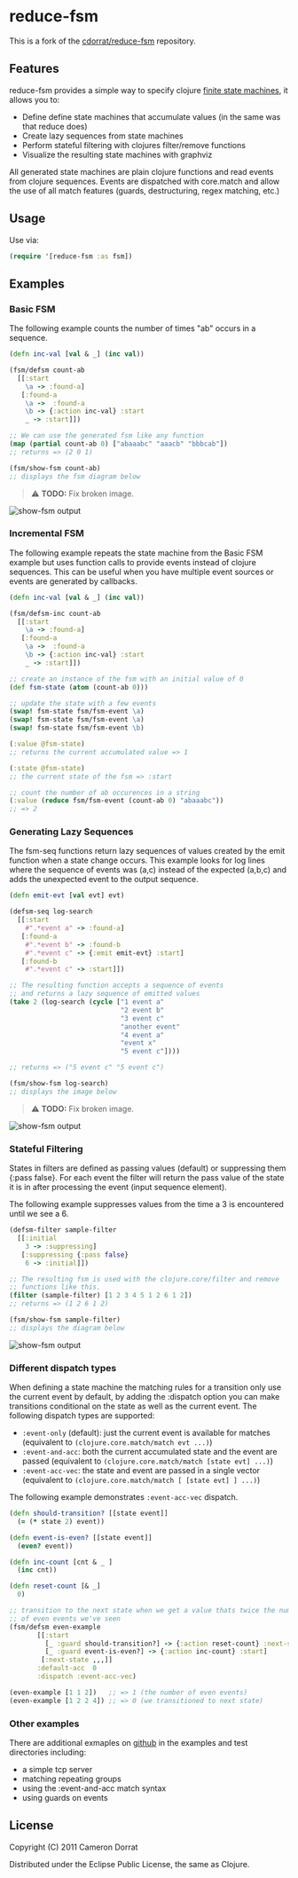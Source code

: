 # reduce-fsm

This is a fork of the [cdorrat/reduce-fsm][gh:cdorrat] repository.

[gh:cdorrat]: https://github.com/cdorrat/reduce-fsm

## Features

reduce-fsm provides a simple way to specify clojure [finite state
machines](http://en.wikipedia.org/wiki/Finite-state_machine), it allows you
to:

- Define define state machines that accumulate values (in the same was that
  reduce does)
- Create lazy sequences from state machines
- Perform stateful filtering with clojures filter/remove functions
- Visualize the resulting state machines with graphviz

All generated state machines are plain clojure functions and read events from
clojure sequences.  Events are dispatched with core.match and allow the use of
all match features (guards, destructuring, regex matching, etc.)

## Usage

Use via:

```clojure
(require '[reduce-fsm :as fsm])
```

## Examples

### Basic FSM

The following example counts the number of times "ab" occurs in a sequence.

```clojure
(defn inc-val [val & _] (inc val))

(fsm/defsm count-ab
  [[:start
    \a -> :found-a]
   [:found-a
    \a ->  :found-a
    \b -> {:action inc-val} :start
    _ -> :start]])

;; We can use the generated fsm like any function
(map (partial count-ab 0) ["abaaabc" "aaacb" "bbbcab"])
;; returns => (2 0 1)

(fsm/show-fsm count-ab)
;; displays the fsm diagram below

```

> :warning: **TODO:** Fix broken image.

![show-fsm output](http://cdorrat.github.com/reduce-fsm/images/fsm-count-ab.png)

### Incremental FSM

The following example repeats the state machine from the Basic FSM example but
uses function calls to provide events instead of clojure sequences. This can
be useful when you have multiple event sources or events are generated by
callbacks.

```clojure
(defn inc-val [val & _] (inc val))

(fsm/defsm-inc count-ab
  [[:start
    \a -> :found-a]
   [:found-a
    \a ->  :found-a
    \b -> {:action inc-val} :start
    _ -> :start]])

;; create an instance of the fsm with an initial value of 0
(def fsm-state (atom (count-ab 0)))

;; update the state with a few events
(swap! fsm-state fsm/fsm-event \a)
(swap! fsm-state fsm/fsm-event \a)
(swap! fsm-state fsm/fsm-event \b)

(:value @fsm-state)
;; returns the current accumulated value => 1

(:state @fsm-state)
;; the current state of the fsm => :start

;; count the number of ab occurences in a string
(:value (reduce fsm/fsm-event (count-ab 0) "abaaabc"))
;; => 2

```

### Generating Lazy Sequences

The fsm-seq functions return lazy sequences of values created by the emit
function when a state change occurs.  This example looks for log lines where
the sequence of events was (a,c) instead of the expected (a,b,c) and adds the
unexpected event to the output sequence.


```clojure
(defn emit-evt [val evt] evt)

(defsm-seq log-search
  [[:start
    #".*event a" -> :found-a]
   [:found-a
    #".*event b" -> :found-b
    #".*event c" -> {:emit emit-evt} :start]
   [:found-b
    #".*event c" -> :start]])

;; The resulting function accepts a sequence of events
;; and returns a lazy sequence of emitted values
(take 2 (log-search (cycle ["1 event a"
                            "2 event b"
                            "3 event c"
                            "another event"
                            "4 event a"
                            "event x"
                            "5 event c"])))

;; returns => ("5 event c" "5 event c")

(fsm/show-fsm log-search)
;; displays the image below

```

> :warning: **TODO:** Fix broken image.

![show-fsm output](http://cdorrat.github.com/reduce-fsm/images/fsm-log-search.png)

### Stateful Filtering

States in filters are defined as passing values (default) or suppressing them
{:pass false}.  For each event the filter will return the pass value of the
state it is in after processing the event (input sequence element).

The following example suppresses values from the time a 3 is encountered until
we see a 6.

```clojure
(defsm-filter sample-filter
  [[:initial
    3 -> :suppressing]
   [:suppressing {:pass false}
    6 -> :initial]])

;; The resulting fsm is used with the clojure.core/filter and remove
;; functions like this.
(filter (sample-filter) [1 2 3 4 5 1 2 6 1 2])
;; returns => (1 2 6 1 2)

(fsm/show-fsm sample-filter)
;; displays the diagram below
```

![show-fsm output](http://cdorrat.github.com/reduce-fsm/images/fsm-sample-filter.png)

### Different dispatch types

When defining a state machine the matching rules for a transition only use the
current event by default, by adding the :dispatch option you can make
transitions conditional on the state as well as the current event.  The
following dispatch types are supported:

- `:event-only` (default): just the current event is available for matches
  (equivalent to `(clojure.core.match/match evt ...)`)
- `:event-and-acc`: both the current accumulated state and the event are
  passed (equivalent to `(clojure.core.match/match [state evt] ...)`)
- `:event-acc-vec`: the state and event are passed in a single vector
  (equivalent to `(clojure.core.match/match [ [state evt] ] ...)`)

The following example demonstrates `:event-acc-vec` dispatch.

```clojure
(defn should-transition? [[state event]]
  (= (* state 2) event))

(defn event-is-even? [[state event]]
  (even? event))

(defn inc-count [cnt & _ ]
  (inc cnt))

(defn reset-count [& _]
  0)

;; transition to the next state when we get a value thats twice the number
;; of even events we've seen
(fsm/defsm even-example
	   [[:start
	     [_ :guard should-transition?] -> {:action reset-count} :next-state
	     [_ :guard event-is-even?] -> {:action inc-count} :start]
	    [:next-state ,,,]]
	   :default-acc  0
	   :dispatch :event-acc-vec)

(even-example [1 1 2])   ;; => 1 (the number of even events)
(even-example [1 2 2 4]) ;; => 0 (we transitioned to next state)
```

### Other examples

There are additional exmaples on [github](https://github.com/cdorrat/reduce-fsm/tree/master)
in the examples and test directories  including:

- a simple tcp server
- matching repeating groups
- using the :event-and-acc match syntax
- using guards on events

## License

Copyright (C) 2011 Cameron Dorrat

Distributed under the Eclipse Public License, the same as Clojure.
